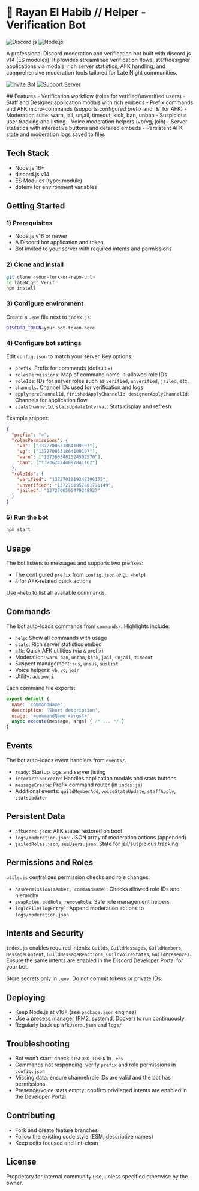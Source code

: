 # 🚀 Rayan El Habib // Helper - Verification Bot

![Discord.js](https://img.shields.io/badge/Discord.js-v14-5865F2?style=for-the-badge&logo=discord&logoColor=white)
![Node.js](https://img.shields.io/badge/Node.js-v18+-339933?style=for-the-badge&logo=node.js&logoColor=white)

A professional Discord moderation and verification bot built with discord.js v14 (ES modules). It provides streamlined verification flows, staff/designer applications via modals, rich server statistics, AFK handling, and comprehensive moderation tools tailored for Late Night communities.

[![Invite Bot](https://img.shields.io/badge/Invite-Bot-5865F2?style=for-the-badge&logo=discord)](https://discord.com/api/oauth2/authorize?client_id=YOUR_BOT_ID&permissions=8&scope=bot%20applications.commands)
[![Support Server](https://img.shields.io/badge/Support-Server-5865F2?style=for-the-badge&logo=discord)](https://discord.gg/frctPGHB)
</div>
## Features
- Verification workflow (roles for verified/unverified users)
- Staff and Designer application modals with rich embeds
- Prefix commands and AFK micro-commands (supports configured prefix and `&` for AFK)
- Moderation suite: warn, jail, unjail, timeout, kick, ban, unban
- Suspicious user tracking and listing
- Voice moderation helpers (vb/vg, join)
- Server statistics with interactive buttons and detailed embeds
- Persistent AFK state and moderation logs saved to files

## Tech Stack
- Node.js 16+
- discord.js v14
- ES Modules (type: module)
- dotenv for environment variables

## Getting Started

### 1) Prerequisites
- Node.js v16 or newer
- A Discord bot application and token
- Bot invited to your server with required intents and permissions

### 2) Clone and install
```bash
git clone <your-fork-or-repo-url>
cd lateNight_Verif
npm install
```

### 3) Configure environment
Create a `.env` file next to `index.js`:
```bash
DISCORD_TOKEN=your-bot-token-here
```

### 4) Configure bot settings
Edit `config.json` to match your server. Key options:
- `prefix`: Prefix for commands (default `=`)
- `rolesPermissions`: Map of command name → allowed role IDs
- `roleIds`: IDs for server roles such as `verified`, `unverified`, `jailed`, etc.
- `channels`: Channel IDs used for verification and logs
- `applyHereChannelId`, `finishedApplyChannelId`, `designerApplyChannelId`: Channels for application flow
- `statsChannelId`, `statsUpdateInterval`: Stats display and refresh

Example snippet:
```json
{
  "prefix": "=",
  "rolesPermissions": {
    "vb": ["1372700531864109197"],
    "vg": ["1372700531864109197"],
    "warn": ["1373603481524502570"],
    "ban": ["1373624244897841162"]
  },
  "roleIds": {
    "verified": "1372701919348396175",
    "unverified": "1372701957801771149",
    "jailed": "1372700595479248927"
  }
}
```

### 5) Run the bot
```bash
npm start
```

## Usage
The bot listens to messages and supports two prefixes:
- The configured `prefix` from `config.json` (e.g., `=help`)
- `&` for AFK-related quick actions

Use `=help` to list all available commands.

## Commands
The bot auto-loads commands from `commands/`. Highlights include:
- `help`: Show all commands with usage
- `stats`: Rich server statistics embed
- `afk`: Quick AFK utilities (via `&` prefix)
- Moderation: `warn`, `ban`, `unban`, `kick`, `jail`, `unjail`, `timeout`
- Suspect management: `sus`, `unsus`, `suslist`
- Voice helpers: `vb`, `vg`, `join`
- Utility: `addemoji`

Each command file exports:
```js
export default {
  name: 'commandName',
  description: 'Short description',
  usage: '=commandName <args?>',
  async execute(message, args) { /* ... */ }
}
```

## Events
The bot auto-loads event handlers from `events/`.
- `ready`: Startup logs and server listing
- `interactionCreate`: Handles application modals and stats buttons
- `messageCreate`: Prefix command router (in `index.js`)
- Additional events: `guildMemberAdd`, `voiceStateUpdate`, `staffApply`, `statsUpdater`

## Persistent Data
- `afkUsers.json`: AFK states restored on boot
- `logs/moderation.json`: JSON array of moderation actions (appended)
- `jailedRoles.json`, `susUsers.json`: State for jail/suspicious tracking

## Permissions and Roles
`utils.js` centralizes permission checks and role changes:
- `hasPermission(member, commandName)`: Checks allowed role IDs and hierarchy
- `swapRoles`, `addRole`, `removeRole`: Safe role management helpers
- `logToFile(logEntry)`: Append moderation actions to `logs/moderation.json`

## Intents and Security
`index.js` enables required intents: `Guilds`, `GuildMessages`, `GuildMembers`, `MessageContent`, `GuildMessageReactions`, `GuildVoiceStates`, `GuildPresences`.
Ensure the same intents are enabled in the Discord Developer Portal for your bot.

Store secrets only in `.env`. Do not commit tokens or private IDs.

## Deploying
- Keep Node.js at v16+ (see `package.json` engines)
- Use a process manager (PM2, systemd, Docker) to run continuously
- Regularly back up `afkUsers.json` and `logs/`

## Troubleshooting
- Bot won’t start: check `DISCORD_TOKEN` in `.env`
- Commands not responding: verify `prefix` and role permissions in `config.json`
- Missing data: ensure channel/role IDs are valid and the bot has permissions
- Presence/voice stats empty: confirm privileged intents are enabled in the Developer Portal

## Contributing
- Fork and create feature branches
- Follow the existing code style (ESM, descriptive names)
- Keep edits focused and lint-clean

## License
Proprietary for internal community use, unless specified otherwise by the owner.
